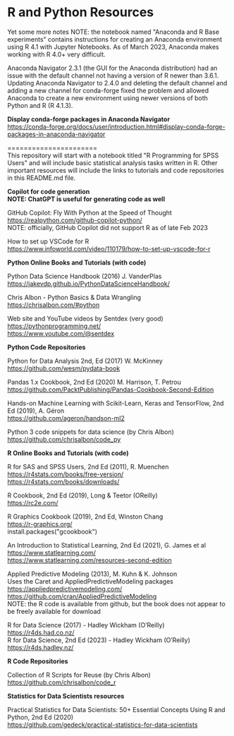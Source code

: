 # R and Python Resources

Yet some more notes
NOTE: the notebook named "Anaconda and R Base experiments" contains instructions for creating an Anaconda environment using R 4.1 with Jupyter Notebooks.
As of March 2023, Anaconda makes working with R 4.0+ very difficult.

Anaconda Navigator 2.3.1 (the GUI for the Anaconda distribution) had an issue with the default channel not having a version of R newer than 3.6.1.  Updating Anaconda Navigator to 2.4.0 and deleting the default channel and adding a new channel for conda-forge fixed the problem and allowed Anaconda to create a new environment using newer versions of both Python and R (R 4.1.3).

**Display conda-forge packages in Anaconda Navigator**  
https://conda-forge.org/docs/user/introduction.html#display-conda-forge-packages-in-anaconda-navigator  

======================  
This repository will start with a notebook titled "R Programming for SPSS Users" and will include basic statistical analysis tasks written in R.  Other important resources will include the links to tutorials and code repositories in this README.md file.  

**Copilot for code generation**  
**NOTE: ChatGPT is useful for generating code as well**

GitHub Copilot: Fly With Python at the Speed of Thought  
https://realpython.com/github-copilot-python/  
NOTE: officially, GitHub Copilot did not support R as of late Feb 2023  

How to set up VSCode for R  
https://www.infoworld.com/video/110179/how-to-set-up-vscode-for-r  

**Python Online Books and Tutorials (with code)**

Python Data Science Handbook (2016) J. VanderPlas  
https://jakevdp.github.io/PythonDataScienceHandbook/

Chris Albon - Python Basics & Data Wrangling  
https://chrisalbon.com/#python  
  
Web site and YouTube videos by Sentdex (very good)  
https://pythonprogramming.net/  
https://www.youtube.com/@sentdex  
   
   
**Python Code Repositories**

Python for Data Analysis 2nd, Ed (2017) W. McKinney  
https://github.com/wesm/pydata-book  

Pandas 1.x Cookbook, 2nd Ed (2020) M. Harrison, T. Petrou  
https://github.com/PacktPublishing/Pandas-Cookbook-Second-Edition  

Hands-on Machine Learning with Scikit-Learn, Keras and TensorFlow, 2nd Ed (2019), A. Géron  
https://github.com/ageron/handson-ml2  
  
Python 3 code snippets for data science (by Chris Albon)  
https://github.com/chrisalbon/code_py


**R Online Books and Tutorials (with code)**

R for SAS and SPSS Users, 2nd Ed (2011), R. Muenchen  
https://r4stats.com/books/free-version/  
https://r4stats.com/books/downloads/  

R Cookbook, 2nd Ed (2019), Long & Teetor (OReilly)  
https://rc2e.com/

R Graphics Cookbook (2019), 2nd Ed, Winston Chang  
https://r-graphics.org/  
install.packages("gcookbook")

An Introduction to Statistical Learning, 2nd Ed (2021), G. James et al  
https://www.statlearning.com/  
https://www.statlearning.com/resources-second-edition  

Applied Predictive Modeling (2013), M. Kuhn & K. Johnson  
Uses the Caret and AppliedPredictiveModeling packages  
https://appliedpredictivemodeling.com/  
https://github.com/cran/AppliedPredictiveModeling  
NOTE: the R code is available from github, but the book does not appear to be freely available for download  

R for Data Science (2017) - Hadley Wickham (O’Reilly)  
https://r4ds.had.co.nz/  
R for Data Science, 2nd Ed (2023) - Hadley Wickham (O’Reilly)  
https://r4ds.hadley.nz/  

**R Code Repositories**

Collection of R Scripts for Reuse (by Chris Albon)  
https://github.com/chrisalbon/code_r  


**Statistics for Data Scientists resources**

Practical Statistics for Data Scientists: 50+ Essential Concepts Using R and Python, 2nd Ed (2020)  
https://github.com/gedeck/practical-statistics-for-data-scientists  






